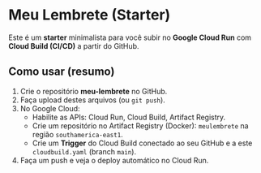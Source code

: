# Meu Lembrete (Starter)

Este é um **starter** minimalista para você subir no **Google Cloud Run** com **Cloud Build (CI/CD)** a partir do GitHub.

## Como usar (resumo)
1. Crie o repositório **meu-lembrete** no GitHub.
2. Faça upload destes arquivos (ou `git push`).
3. No Google Cloud:
   - Habilite as APIs: Cloud Run, Cloud Build, Artifact Registry.
   - Crie um repositório no Artifact Registry (Docker): `meulembrete` na região `southamerica-east1`.
   - Crie um **Trigger** do Cloud Build conectado ao seu GitHub e a este `cloudbuild.yaml` (branch `main`).
4. Faça um push e veja o deploy automático no Cloud Run.
  
